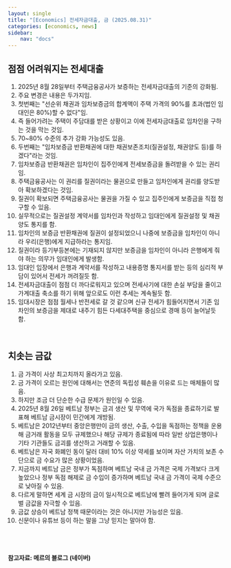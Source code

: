 ```yaml
---
layout: single
title: "[Economics] 전세자금대출, 금 (2025.08.31)"
categories: [economics, news]
sidebar:
    nav: "docs"
---
```


## 점점 어려워지는 전세대출
1. 2025년 8월 28일부터 주택금융공사가 보증하는 전세자금대출의 기준의 강화됨.
1. 주요 변경은 내용은 두가지임.
1. 첫번째는 "선순위 채권과 임차보증금의 합계액이 주택 가격의 90%를 초과(법인 임대인은 80%)할 수 없다"임.
1. 즉 들어가려는 주택이 주담대를 받은 상황이고 이에 전세자금대출로 임차인을 구하는 것을 막는 것임.
1. 70~80% 수준의 추가 강화 가능성도 있음.
1. 두번째는 "임차보증금 반환채권에 대한 채권보존조치(질권설정, 채권양도 등)를 하겠다"라는 것임.
1. 임차보증금 반환채권은 임차인이 집주인에게 전세보증금을 돌려받을 수 있는 권리임.
1. 주택금융공사는 이 권리를 질권이라는 물권으로 만들고 임차인에게 권리를 양도받아 확보하겠다는 것임.
1. 질권이 확보되면 주택금융공사는 물권을 가질 수 있고 집주인에게 보증금을 직접 청구할 수 있음.
1. 실무적으로는 질권설정 계약서를 임차인과 작성하고 임대인에게 질권설정 및 채권양도 통지를 함.
1. 임차인의 보증금 반환채권에 질권이 설정되었으니 나중에 보증금을 임차인이 아니라 우리(은행)에게 지급하라는 통지임.
1. 질권이라 등기부등본에는 기재되지 않지만 보증금을 임차인이 아니라 은행에게 줘야 하는 의무가 임대인에게 발생함.
1. 임대인 입장에서 은행과 계약서를 작성하고 내용증명 통지서를 받는 등의 심리적 부담이 있어서 전세가 꺼려질듯 함.
1. 전세자금대출이 점점 더 까다로워지고 있으며 전세사기에 대한 손실 부담을 줄이고 가계대출 축소를 하기 위해 앞으로도 이런 추세는 계속될듯 함.
1. 임대시장은 점점 월세나 반전세로 갈 것 같으며 신규 전세가 힘들어지면서 기존 임차인의 보증금을 제대로 내주기 힘든 다세대주택을 중심으로 경매 등이 늘어날듯 함.

<br/>

## 치솟는 금값
1. 금 가격이 사상 최고치까지 올라가고 있음.
1. 금 가격이 오르는 원인에 대해서는 연준의 독립성 훼손을 이유로 드는 매체들이 많음.
1. 하지만 조금 더 단순한 수급 문제가 원인일 수 있음.
1. 2025년 8월 26일 베트남 정부는 금괴 생산 및 무역에 국가 독점을 종료하기로 발표해 베트남 금시장이 민간에게 개방됨.
1. 베트남은 2012년부터 중앙은행만이 금의 생산, 수출, 수입을 독점하는 정책을 운용해 금거래 활동을 모두 규제했으나 해당 규제가 종료됨에 따라 일반 상업은행이나 기타 기관들도 금괴를 생산하고 거래할 수 있음.
1. 베트남은 자국 화폐인 동이 달러 대비 10% 이상 약세를 보이며 자산 가치의 보존 수단으로 금 수요가 많은 상황이었음.
1. 지금까지 베트남 금은 정부가 독점하며 베트남 국내 금 가격은 국제 가격보다 크게 높았으나 정부 독점 해제로 금 수입이 증가하며 베트남 국내 금 가격이 국제 수준으로 낮아질 수 있음.
1. 다르게 말하면 세계 금 시장의 금이 일시적으로 베트남에 빨려 들어가게 되며 글로벌 금값을 자극할 수 있음.
1. 금값 상승이 베트남 정책 때문이라는 것은 아니지만 가능성은 있음.
1. 신문이나 유튜브 등이 하는 말을 그냥 믿지는 말아야 함.



<br/>
<br/>

#### 참고자료: 메르의 블로그 (네이버)